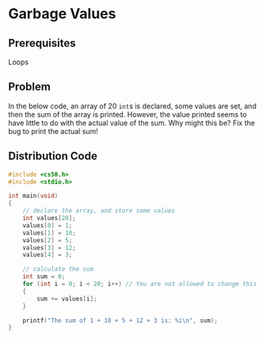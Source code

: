 # Garbage Values

## Prerequisites
Loops

## Problem
In the below code, an array of 20 <code>int</code>s is declared, some values are set, and then the sum of the array is printed. However, the value printed seems to have little to do with the actual value of the sum. Why might this be? Fix the bug to print the actual sum!

## Distribution Code
```c
#include <cs50.h>
#include <stdio.h>

int main(void)
{
    // declare the array, and store some values
    int values[20];
    values[0] = 1;
    values[1] = 10;
    values[2] = 5;
    values[3] = 12;
    values[4] = 3;

    // calculate the sum
    int sum = 0;
    for (int i = 0; i < 20; i++) // You are not allowed to change this line of the code!
    {
        sum += values[i];
    }

    printf("The sum of 1 + 10 + 5 + 12 + 3 is: %i\n", sum);
}
```